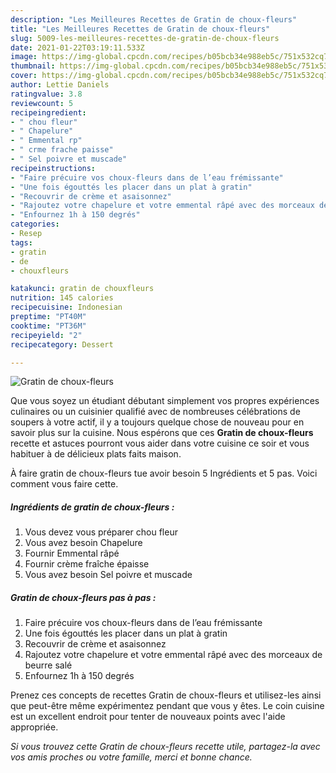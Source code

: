 ```yaml
---
description: "Les Meilleures Recettes de Gratin de choux-fleurs"
title: "Les Meilleures Recettes de Gratin de choux-fleurs"
slug: 5009-les-meilleures-recettes-de-gratin-de-choux-fleurs
date: 2021-01-22T03:19:11.533Z
image: https://img-global.cpcdn.com/recipes/b05bcb34e988eb5c/751x532cq70/gratin-de-choux-fleurs-photo-principale-de-la-recette.jpg
thumbnail: https://img-global.cpcdn.com/recipes/b05bcb34e988eb5c/751x532cq70/gratin-de-choux-fleurs-photo-principale-de-la-recette.jpg
cover: https://img-global.cpcdn.com/recipes/b05bcb34e988eb5c/751x532cq70/gratin-de-choux-fleurs-photo-principale-de-la-recette.jpg
author: Lettie Daniels
ratingvalue: 3.8
reviewcount: 5
recipeingredient:
- " chou fleur"
- " Chapelure"
- " Emmental rp"
- " crme frache paisse"
- " Sel poivre et muscade"
recipeinstructions:
- "Faire précuire vos choux-fleurs dans de l’eau frémissante"
- "Une fois égouttés les placer dans un plat à gratin"
- "Recouvrir de crème et asaisonnez"
- "Rajoutez votre chapelure et votre emmental râpé avec des morceaux de beurre salé"
- "Enfournez 1h à 150 degrés"
categories:
- Resep
tags:
- gratin
- de
- chouxfleurs

katakunci: gratin de chouxfleurs 
nutrition: 145 calories
recipecuisine: Indonesian
preptime: "PT40M"
cooktime: "PT36M"
recipeyield: "2"
recipecategory: Dessert

---
```



![Gratin de choux-fleurs](https://img-global.cpcdn.com/recipes/b05bcb34e988eb5c/751x532cq70/gratin-de-choux-fleurs-photo-principale-de-la-recette.jpg)

Que vous soyez un étudiant débutant simplement vos propres expériences culinaires ou un cuisinier qualifié avec de nombreuses célébrations de soupers à votre actif, il y a toujours quelque chose de nouveau pour en savoir plus sur la cuisine. Nous espérons que ces <strong> Gratin de choux-fleurs </strong> recette et astuces pourront vous aider dans votre cuisine ce soir et vous habituer à de délicieux plats faits maison.

<!--inarticleads1-->

À faire gratin de choux-fleurs tue avoir besoin 5 Ingrédients et 5 pas. Voici comment vous faire cette.

##### Ingrédients de gratin de choux-fleurs :

1. Vous devez vous préparer  chou fleur
1. Vous avez besoin  Chapelure
1. Fournir  Emmental râpé
1. Fournir  crème fraîche épaisse
1. Vous avez besoin  Sel poivre et muscade




<!--inarticleads2-->

##### Gratin de choux-fleurs pas à pas :

1. Faire précuire vos choux-fleurs dans de l’eau frémissante
1. Une fois égouttés les placer dans un plat à gratin
1. Recouvrir de crème et asaisonnez
1. Rajoutez votre chapelure et votre emmental râpé avec des morceaux de beurre salé
1. Enfournez 1h à 150 degrés




<!--inarticleads1-->

<p>
Prenez ces concepts de recettes Gratin de choux-fleurs et utilisez-les ainsi que peut-être même expérimentez pendant que vous y êtes. Le coin cuisine est un excellent endroit pour tenter de nouveaux points avec l'aide appropriée.
</p>

<p>
<i>Si vous trouvez cette Gratin de choux-fleurs recette utile, partagez-la avec vos amis proches ou votre famille, merci et bonne chance.</i>
</p>
